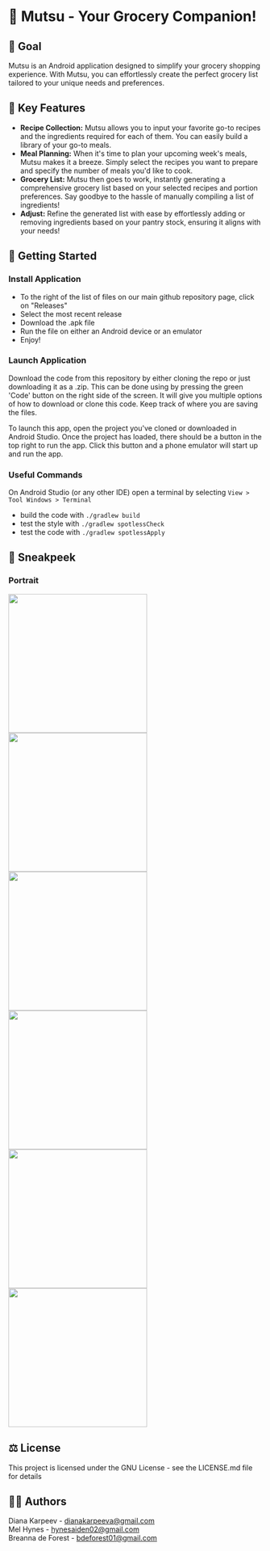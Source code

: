 # 🍏 Mutsu - Your Grocery Companion! 

## 🛒 Goal
Mutsu is an Android application designed to simplify your grocery shopping experience. With Mutsu, you can effortlessly create the perfect grocery list tailored to your unique needs and preferences.

## 📝 Key Features
- **Recipe Collection:** Mutsu allows you to input your favorite go-to recipes and the ingredients required for each of them. You can easily build a library of your go-to meals.
- **Meal Planning:** When it's time to plan your upcoming week's meals, Mutsu makes it a breeze. Simply select the recipes you want to prepare and specify the number of meals you'd like to cook.
- **Grocery List:** Mutsu then goes to work, instantly generating a comprehensive grocery list based on your selected recipes and portion preferences. Say goodbye to the hassle of manually compiling a list of ingredients!
- **Adjust:** Refine the generated list with ease by effortlessly adding or removing ingredients based on your pantry stock, ensuring it aligns with your needs!

## 🏃 Getting Started

### Install Application
- To the right of the list of files on our main github repository page, click on "Releases"
- Select the most recent release
- Download the .apk file
- Run the file on either an Android device or an emulator
- Enjoy! 

### Launch Application
Download the code from this repository by either cloning the repo or just downloading it as a .zip. This can be done using by pressing the green 'Code' button on the right side of the screen. It will give you multiple options of how to download or clone this code. Keep track of where you are saving the files.

To launch this app, open the project you've cloned or downloaded in Android Studio. Once the project has loaded, there should be a button in the top right to run the app. Click this button and a phone emulator will start up and run the app.

### Useful Commands
On Android Studio (or any other IDE) open a terminal by selecting `View > Tool Windows > Terminal`
- build the code with `./gradlew build`
- test the style with `./gradlew spotlessCheck`
- test the code with `./gradlew spotlessApply`

## 👀 Sneakpeek
### Portrait
<img src="https://github.com/dianakarpeev/mutsu/assets/78222551/7f8f1a02-d445-4ad3-b471-6ed0a50b92d4" width="275">
<img src="https://github.com/dianakarpeev/mutsu/assets/78222551/b667290d-7d6f-4873-8e69-8af0b4734d55" width="275">
<img src="https://github.com/dianakarpeev/mutsu/assets/78222551/5459d54b-9974-4c20-9b1b-7d3dd4b56441" width="275">
<img src="https://github.com/dianakarpeev/mutsu/assets/78222551/fdcf7fee-e342-4c5e-a570-3e8968b49258" width="275">
<img src="https://github.com/dianakarpeev/mutsu/assets/78222551/4cc38421-8b1b-4cf3-9f02-0c6737159926" width="275"><img src="https://i.imgur.com/qVLUV0Z.png" width="275">

## ⚖️ License
This project is licensed under the GNU License - see the LICENSE.md file for details

## 🐱‍💻 Authors
Diana Karpeev - dianakarpeeva@gmail.com <br>
Mel Hynes - hynesaiden02@gmail.com <br>
Breanna de Forest - bdeforest01@gmail.com <br>

